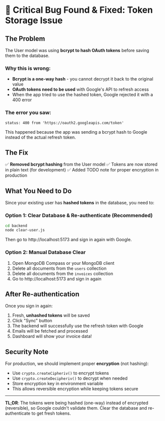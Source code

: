 # 🐛 Critical Bug Found & Fixed: Token Storage Issue

## The Problem

The User model was using **bcrypt to hash OAuth tokens** before saving them to the database. 

### Why this is wrong:
- **Bcrypt is a one-way hash** - you cannot decrypt it back to the original value
- **OAuth tokens need to be used** with Google's API to refresh access
- When the app tried to use the hashed token, Google rejected it with a 400 error

### The error you saw:
```
status: 400 from 'https://oauth2.googleapis.com/token'
```

This happened because the app was sending a bcrypt hash to Google instead of the actual refresh token.

## The Fix

✅ **Removed bcrypt hashing** from the User model
✅ Tokens are now stored in plain text (for development)
✅ Added TODO note for proper encryption in production

## What You Need to Do

Since your existing user has **hashed tokens** in the database, you need to:

### Option 1: Clear Database & Re-authenticate (Recommended)
```bash
cd backend
node clear-user.js
```
Then go to http://localhost:5173 and sign in again with Google.

### Option 2: Manual Database Clear
1. Open MongoDB Compass or your MongoDB client
2. Delete all documents from the `users` collection
3. Delete all documents from the `invoices` collection
4. Go to http://localhost:5173 and sign in again

## After Re-authentication

Once you sign in again:
1. Fresh, **unhashed tokens** will be saved
2. Click "Sync" button
3. The backend will successfully use the refresh token with Google
4. Emails will be fetched and processed
5. Dashboard will show your invoice data!

## Security Note

For production, we should implement proper **encryption** (not hashing):
- Use `crypto.createCipheriv()` to encrypt tokens
- Use `crypto.createDecipheriv()` to decrypt when needed
- Store encryption key in environment variable
- This allows reversible encryption while keeping tokens secure

---

**TL;DR**: The tokens were being hashed (one-way) instead of encrypted (reversible), so Google couldn't validate them. Clear the database and re-authenticate to get fresh tokens.

